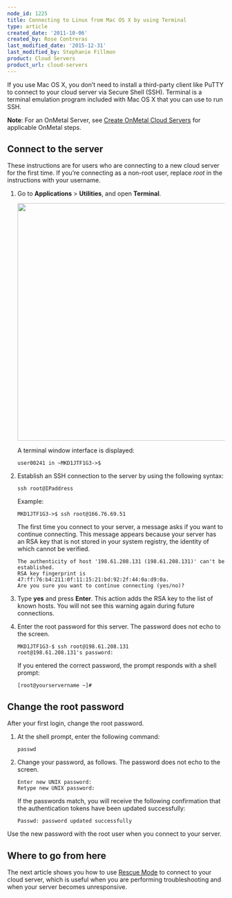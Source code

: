 ```yaml
---
node_id: 1225
title: Connecting to Linux from Mac OS X by using Terminal
type: article
created_date: '2011-10-06'
created_by: Rose Contreras
last_modified_date: '2015-12-31'
last_modified_by: Stephanie Fillmon
product: Cloud Servers
product_url: cloud-servers
---
```


If you use Mac OS X, you don&rsquo;t need to install a third-party client like
PuTTY to connect to your cloud server via Secure Shell (SSH). Terminal
is a terminal emulation program included with Mac OS X that you can use
to run SSH.

**Note**: For an OnMetal Server, see [Create OnMetal Cloud
Servers](/how-to/create-onmetal-cloud-servers) for
applicable OnMetal steps.

Connect to the server
---------------------

These instructions are for users who are connecting to a new cloud
server for the first time.  If you&rsquo;re connecting as a non-root user,
replace *root* in the instructions with your username.

1.  Go to **Applications** &gt; **Utilities**, and open **Terminal**.

    <img src="https://8026b2e3760e2433679c-fffceaebb8c6ee053c935e8915a3fbe7.ssl.cf2.rackcdn.com/field/image/1-FindTerm_1_0.png" width="550" />

    A terminal window interface is displayed:

        user00241 in ~MKD1JTF1G3->$

2.  Establish an SSH connection to the server by using the following
    syntax:

        ssh root@IPaddress

    Example:

        MKD1JTF1G3->$ ssh root@166.76.69.51

    The first time you connect to your server, a message asks if you
    want to continue connecting. This message appears because your
    server has an RSA key that is not stored in your system registry,
    the identity of which cannot be verified.

        The authenticity of host '198.61.208.131 (198.61.208.131)' can't be established.
        RSA key fingerprint is 47:ff:76:b4:211:0f:11:15:21:bd:92:2f:44:0a:d9:0a.
        Are you sure you want to continue connecting (yes/no)?

3.  Type **yes** and press **Enter**. This action adds the RSA key to
    the list of known hosts. You will not see this warning again during
    future connections.
4.  Enter the root password for this server. The password does not echo
    to the screen.

        MKD1JTF1G3-$ ssh root@198.61.208.131
        root@198.61.208.131's password:

    If you entered the correct password, the prompt responds with a
    shell prompt:

        [root@yourservername ~]#

Change the root password
------------------------

After your first login, change the root password.

1.  At the shell prompt, enter the following command:

        passwd

2.  Change your password, as follows. The password does not echo to
    the screen.

        Enter new UNIX password:
        Retype new UNIX password:

    If the passwords match, you will receive the following confirmation
    that the authentication tokens have been updated successfully:

        Passwd: password updated successfully

Use the new password with the root user when you connect to your server.

Where to go from here
---------------------

The next article shows you how to use [Rescue
Mode](/how-to/rescue-mode)
to connect to your cloud server, which is useful when you are performing
troubleshooting and when your server becomes unresponsive.

